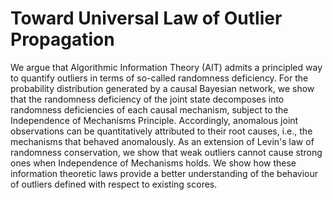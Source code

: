 # Toward Universal Law of Outlier Propagation
We argue that Algorithmic Information Theory (AIT) admits a principled way to quantify outliers in terms of so-called randomness deficiency. For the probability distribution generated by a causal Bayesian network, we show that the randomness deficiency of the joint state decomposes into randomness deficiencies of each causal mechanism, subject to the Independence of Mechanisms Principle. Accordingly, anomalous joint observations can be quantitatively attributed to their root causes, i.e., the mechanisms that behaved anomalously. As an extension of Levin's law of randomness conservation, we show that weak outliers cannot cause strong ones when Independence of Mechanisms holds. We show how these information theoretic laws provide a better understanding of the behaviour of outliers defined with respect to existing scores.
